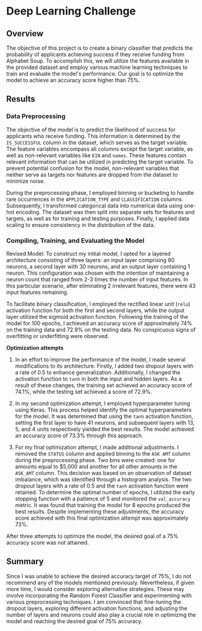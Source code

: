 # Deep Learning Challenge
## Overview 
The objective of this project is to create a binary classifier that predicts the probability of applicants achieving success if they receive funding from Alphabet Soup. To accomplish this, we will utilize the features available in the provided dataset and employ various machine learning techniques to train and evaluate the model's performance. Our goal is to optimize the model to achieve an accuracy score higher than 75%.

## Results
### Data Preprocessing
The objective of the model is to predict the likelihood of success for applicants who receive funding. This information is determined by the `IS_SUCCESSFUL` column in the dataset, which serves as the target variable. The feature variables encompass all columns except the target variable, as well as non-relevant variables like `EIN` and `names`. These features contain relevant information that can be utilized in predicting the target variable. To prevent potential confusion for the model, non-relevant variables that neither serve as targets nor features are dropped from the dataset to minimize noise.

During the preprocessing phase, I employed binning or bucketing to handle rare occurrences in the `APPLICATION_TYPE` and `CLASSIFICATION` columns. Subsequently, I transformed categorical data into numerical data using one-hot encoding. The dataset was then split into separate sets for features and targets, as well as for training and testing purposes. Finally, I applied data scaling to ensure consistency in the distribution of the data. 

### Compiling, Training, and Evaluating the Model
Revised Model: To construct my initial model, I opted for a layered architecture consisting of three layers: an input layer comprising 80 neurons, a second layer with 30 neurons, and an output layer containing 1 neuron. This configuration was chosen with the intention of maintaining a neuron count that ranged from 2-3 times the number of input features. In this particular scenario, after eliminating 2 irrelevant features, there were 43 input features remaining.

To facilitate binary classification, I employed the rectified linear unit (`relu`) activation function for both the first and second layers, while the output layer utilized the sigmoid activation function. Following the training of the model for 100 epochs, I achieved an accuracy score of approximately 74% on the training data and 72.9% on the testing data. No conspicuous signs of overfitting or underfitting were observed.

**Optimization attempts**
1. In an effort to improve the performance of the model, I made several modifications to its architecture. Firstly, I added two dropout layers with a rate of 0.5 to enhance generalization. Additionally, I changed the activation function to `tanh` in both the input and hidden layers. As a result of these changes, the training set achieved an accuracy score of 74.1%, while the testing set achieved a score of 72.9%.

2. In my second optimization attempt, I employed hyperparameter tuning using Keras. This process helped identify the optimal hyperparameters for the model. It was determined that using the `tanh` activation function, setting the first layer to have 41 neurons, and subsequent layers with 13, 5, and 4 units respectively yielded the best results. The model achieved an accuracy score of 73.3% through this approach.

3. For my final optimization attempt, I made additional adjustments. I removed the `STATUS` column and applied binning to the `ASK AMT` column during the preprocessing phase. Two bins were created: one for amounts equal to $5,000 and another for all other amounts in the `ASK_AMT` column. This decision was based on an observation of dataset imbalance, which was identified through a histogram analysis. The two dropout layers with a rate of 0.5 and the `tanh` activation function were retained. To determine the optimal number of epochs, I utilized the early stopping function with a patience of 5 and monitored the `val_accuracy` metric. It was found that training the model for 8 epochs produced the best results. Despite implementing these adjustments, the accuracy score achieved with this final optimization attempt was approximately 73%.

After three attempts to optimize the model, the desired goal of a 75% accuracy score was not attained.

## Summary
Since I was unable to achieve the desired accuracy target of 75%, I do not recommend any of the models mentioned previously. Nevertheless, if given more time, I would consider exploring alternative strategies. These may involve incorporating the Random Forest Classifier and experimenting with various preprocessing techniques. I am convinced that fine-tuning the dropout layers, exploring different activation functions, and adjusting the number of layers and neurons could also play a crucial role in optimizing the model and reaching the desired goal of 75% accuracy.  
